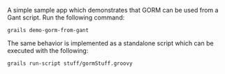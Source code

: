 A simple sample app which demonstrates that GORM can be used from a Gant script.  Run the following command:

    grails demo-gorm-from-gant

The same behavior is implemented as a standalone script which can be executed with the following:

    grails run-script stuff/gormStuff.groovy


